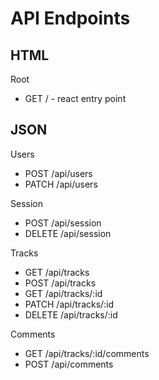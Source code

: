 # API Endpoints

## HTML

Root
  - GET / - react entry point

## JSON

Users
  - POST /api/users
  - PATCH /api/users

Session
  - POST /api/session
  - DELETE /api/session

Tracks
  - GET /api/tracks
  - POST /api/tracks
  - GET /api/tracks/:id
  - PATCH /api/tracks/:id
  - DELETE /api/tracks/:id

Comments
  - GET /api/tracks/:id/comments
  - POST /api/comments
